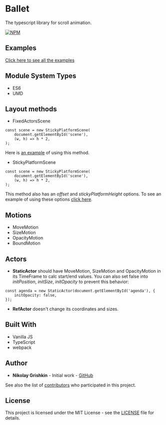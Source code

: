 # Ballet
The typescript library for scroll animation.

[![NPM](https://nodei.co/npm/ballet.png)](https://nodei.co/npm/ballet/)

## Examples

[Click here to see all the examples](https://drkaramazin.github.io/ballet-site/)

## Module System Types

- ES6
- UMD

## Layout methods

- FixedActorsScene
```
const scene = new StickyPlatformScene(
    document.getElementById('scene'),
    (w, h) => h * 2,
);
```
Here is [an example](https://drkaramazin.github.io/ballet-site/fixed-actors-scene-demo.html) of using this method.

- StickyPlatformScene
```
const scene = new StickyPlatformScene(
    document.getElementById('scene'),
    (w, h) => h * 2,
);
```
This method also has an _offset_ and _stickyPlatformHeight_ options. To see an example of using these options [click here](https://drkaramazin.github.io/ballet-site/sticky-platform-scene-demo.html).

## Motions
- MoveMotion
- SizeMotion
- OpacityMotion
- BoundMotion

## Actors
- **StaticActor** should have MoveMotion, SizeMotion and OpacityMotion in its TimeFrame to calc start/end values. You can also set false into _initPosition_, _initSize_, _initOpacity_ to prevent this behavior:
```
const agenda = new StaticActor(document.getElementById('agenda'), {
    initOpacity: false,
});
```
- **RefActor** doesn't change its coordinates and sizes.

## Built With
- Vanilla JS
- TypeScript
- webpack

## Author
- **Nikolay Grishkin** - Initial work - [GitHub](https://github.com/drKaramazin)

See also the list of [contributors](https://github.com/drKaramazin/ballet/graphs/contributors) who participated in this project.

## License
This project is licensed under the MIT License - see the [LICENSE](https://github.com/drKaramazin/ballet/blob/master/LICENSE) file for details.
